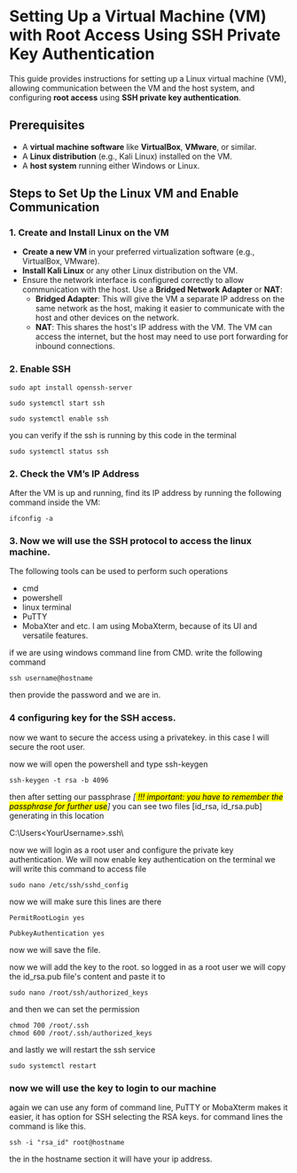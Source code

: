 # Setting Up a Virtual Machine (VM) with Root Access Using SSH Private Key Authentication

This guide provides instructions for setting up a Linux virtual machine (VM), allowing communication between the VM and the host system, and configuring **root access** using **SSH private key authentication**.

## Prerequisites

- A **virtual machine software** like **VirtualBox**, **VMware**, or similar.
- A **Linux distribution** (e.g., Kali Linux) installed on the VM.
- A **host system** running either Windows or Linux.


## Steps to Set Up the Linux VM and Enable Communication

### 1. **Create and Install Linux on the VM**

- **Create a new VM** in your preferred virtualization software (e.g., VirtualBox, VMware).
- **Install Kali Linux** or any other Linux distribution on the VM.
- Ensure the network interface is configured correctly to allow communication with the host. Use a **Bridged Network Adapter** or **NAT**:
  - **Bridged Adapter**: This will give the VM a separate IP address on the same network as the host, making it easier to communicate with the host and other devices on the network.
  - **NAT**: This shares the host's IP address with the VM. The VM can access the internet, but the host may need to use port forwarding for inbound connections.

### 2. Enable SSH 
```
sudo apt install openssh-server
```
```
sudo systemctl start ssh
```
```
sudo systemctl enable ssh
```
you can verify if the ssh is running by this code in the terminal

```
sudo systemctl status ssh
```

### 2. **Check the VM’s IP Address**

After the VM is up and running, find its IP address by running the following command inside the VM:
 ```
 ifconfig -a
 ```

 ### 3. Now we will use the SSH protocol to access the linux machine.

 The following tools can be used to perform such operations

*  cmd
*  powershell
*  linux terminal
*  PuTTY
*  MobaXter
and etc.
I am using MobaXterm, because of its UI and versatile features.

if we are using windows command line from CMD.
write the following command

```
ssh username@hostname
```
then provide the password and we are in.

### 4 configuring key for the SSH access.
now we want to secure the access using a privatekey.
in this case I will secure the root user.

now we will open the powershell and type ssh-keygen
```
ssh-keygen -t rsa -b 4096
```
then after setting our passphrase *[<mark> !!! important: you have to remember the passphrase for further use</mark>]* you can see two files [id_rsa, id_rsa.pub] generating in this location 

C:\Users\<YourUsername>\.ssh\

now we will login as a root user and configure the private key authentication.
We will now enable key authentication
on the terminal we will write this command to access file
```
sudo nano /etc/ssh/sshd_config
```
now we will make sure this lines are there

```
PermitRootLogin yes
```
```
PubkeyAuthentication yes
```
now we will save the file.

now we will add the key to the root.
so logged in as a root user  we will copy the id_rsa.pub file's content and paste it to

```
sudo nano /root/ssh/authorized_keys
```
and then we can set the permission

```
chmod 700 /root/.ssh
chmod 600 /root/.ssh/authorized_keys
```

 and lastly we will restart the ssh service

```
sudo systemctl restart
```

### now we will use the key to login to our machine

again we can use any form of command line, PuTTY or MobaXterm makes it easier, it has option for SSH selecting the RSA keys.
for command lines the command is like this.


```
ssh -i "rsa_id" root@hostname
```
the in the hostname section it will have your ip address.



